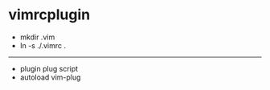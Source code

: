 # vimrcplugin
* mkdir .vim
* ln -s ./.vimrc .

---

* plugin       plug script
* autoload      vim-plug
